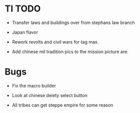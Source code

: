 # TI TODO


- Transfer laws and buildings over from stephans law branch

- Japan flavor

- Rework revolts and civil wars for tag max.

- Add chinese mil tradition pics to the mission picture are.


# Bugs

- Fix the macro builder

- Look at chinese deiety select button

- All tribes can get steppe empire for some reason